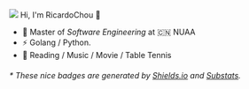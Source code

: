 <img align="down" src="https://github-readme-stats.vercel.app/api?username=RicardoChou&show_icons=true&icon_color=CE1D2D&text_color=718096&bg_color=ffffff&hide_title=true" />
Hi, I'm RicardoChou 👋



- 🍻 Master of _Software Engineering_ at 🇨🇳 NUAA
- ⚡ Golang / Python.
- 🏃 Reading / Music / Movie / Table Tennis 



<h6>* These nice badges are generated by <a href="https://shields.io/">Shields.io</a> and <a href="https://github.com/spencerwooo/Substats">Substats</a>.</h6>
